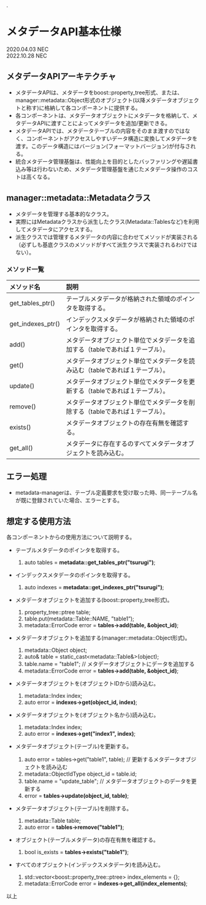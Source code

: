 .
# メタデータAPI基本仕様

2020.04.03 NEC  
2022.10.28 NEC  

## メタデータAPIアーキテクチャ

* メタデータAPIは、メタデータをboost::property_tree形式、または、manager::metadata::Object形式のオブジェクト(以降メタデータオブジェクトと称す)に格納して各コンポーネントに提供する。
* 各コンポーネントは、メタデータオブジェクトにメタデータを格納して、メタデータAPIに渡すことによってメタデータを追加/更新できる。
* メタデータAPIでは、メタデータテーブルの内容をそのまま渡すのではなく、コンポーネントがアクセスしやすいデータ構造に変換してメタデータを渡す。このデータ構造にはバージョン(フォーマットバージョン)が付与される。
* 統合メタデータ管理基盤は、性能向上を目的としたバッファリングや遅延書込み等は行わないため、メタデータ管理基盤を通じたメタデータ操作のコストは高くなる。

## manager::metadata::Metadataクラス

* メタデータを管理する基本的なクラス。
* 実際にはMetadataクラスから派生したクラス(Metadata::Tablesなど)を利用してメタデータにアクセスする。
* 派生クラスでは管理するメタデータの内容に合わせてメソッドが実装される（必ずしも基底クラスのメソッドがすべて派生クラスで実装されるわけではない）。

### メソッド一覧

|メソッド名|説明|
|:---------|:---|
|get_tables_ptr()|テーブルメタデータが格納された領域のポインタを取得する。|
|get_indexes_ptr()|インデックスメタデータが格納された領域のポインタを取得する。|
|add()|メタデータオブジェクト単位でメタデータを追加する（tableであれば１テーブル）。|
|get()|メタデータオブジェクト単位でメタデータを読み込む（tableであれば１テーブル）。|
|update()|メタデータオブジェクト単位でメタデータを更新する（tableであれば１テーブル）。|
|remove()|メタデータオブジェクト単位でメタデータを削除する（tableであれば１テーブル）。|
|exists()|メタデータオブジェクトの存在有無を確認する。|
|get_all()|メタデータに存在するのすべてメタデータオブジェクトを読み込む。|

## エラー処理

* metadata-managerは、テーブル定義要求を受け取った時、同一テーブル名が既に登録されていた場合、エラーとする。

## 想定する使用方法

各コンポーネントからの使用方法について説明する。

* テーブルメタデータのポインタを取得する。
   1. auto tables = **metadata::get_tables_ptr("tsurugi")**;

* インデックスメタデータのポインタを取得する。
   1. auto indexes = **metadata::get_indexes_ptr("tsurugi")**;

* メタデータオブジェクトを追加する(boost::property_tree形式)。
  1. property_tree::ptree table;
  1. table.put(metadata::Table::NAME, ”table1”);
  1. metadata::ErrorCode error = **tables->add(table, &object_id)**;

* メタデータオブジェクトを追加する(manager::metadata::Object形式)。
  1. metadata::Object object;
  1. auto& table = static_cast\<metadata::Table&\>(object);
  1. table.name = "table1";       // メタデータオブジェクトにデータを追加する
  1. metadata::ErrorCode error = **tables->add(table, &object_id)**;

* メタデータオブジェクトを(オブジェクトIDから)読み込む。
  1. metadata::Index index;
  1. auto error = **indexes->get(object_id, index)**;

* メタデータオブジェクトを(オブジェクト名から)読み込む。
  1. metadata::Index index;
  1. auto error = **indexes->get("index1", index)**;

* メタデータオブジェクト(テーブル)を更新する。
  1. auto error = tables->get("table1", table);   // 更新するメタデータオブジェクトを読み込む
  1. metadata::ObjectIdType object_id = table.id;
  1. table.name = "update_table";   // メタデータオブジェクトのデータを更新する
  1. error = **tables->update(object_id, table)**;

* メタデータオブジェクト(テーブル)を削除する。
  1. metadata::Table table;
  1. auto error = **tables->remove("table1")**;

* オブジェクト(テーブルメタデータ)の存在有無を確認する。
  1. bool is_exists = **tables->exists("table1")**;

* すべてのオブジェクト(インデックスメタデータ)を読み込む。
  1. std::vector\<boost::property_tree::ptree\> index_elements = {};
  1. metadata::ErrorCode error = **indexes->get_all(index_elements)**;

以上
